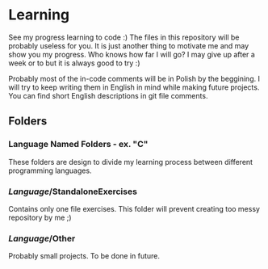 # Learning
See my progress learning to code :)
The files in this repository will be probably useless for you. It is just another thing to motivate me and may show you my progress. 
Who knows how far I will go? I may give up after a week or to but it is always good to try :)

Probably most of the in-code comments will be in Polish by the beggining. I will try to keep writing them in English in mind while making future projects. You can find short English descriptions in git file comments.
## Folders
### Language Named Folders - ex. "C"
These folders are design to divide my learning process between different programming languages.
### *Language*/StandaloneExercises
Contains only one file exercises. This folder will prevent creating too messy repository by me ;)
### *Language*/Other
Probably small projects. To be done in future.
